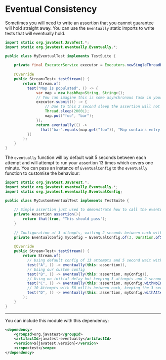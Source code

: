 # Eventual Consistency

Sometimes you will need to write an assertion that you cannot guarantee will hold straight away. You can use the `Eventually`
static imports to write tests that will eventually hold.

```java
import static org.javatest.JavaTest.*;
import static org.javatest.eventually.Eventually.*;

public class MyEventualTest implements TestSuite {
    
    private final ExecutorService executor = Executors.newSingleThreadExecutor();
    
    @Override
    public Stream<Test> testStream() {
        return Stream.of(
          test("Map is populated", () -> {
              var map = new HashMap<String, String>();
              // You can imagine this is some asynchronous task in your code base.
              executor.submit(() -> {
                  // Due to this 2 second sleep the assertion will not hold straight away.
                  Thread.sleep(2000L);
                  map.put("foo", "bar");
              });
              return eventually(() -> 
                that("bar".equals(map.get("foo")), "Map contains entry foo:bar"));
          })      
        );
    }
}
```

The `eventually` function will by default wait 5 seconds between each attempt and will attempt to run your assertion 13 times
which covers one minute. You can pass an instance of `EventualConfig` to the `eventually` function to customise the behaviour:

```java
import static org.javatest.JavaTest.*;
import static org.javatest.eventually.Eventually.*;
import static org.javatest.eventually.EventualConfig;

public class MyCustomEventualTest implements TestSuite {
    
    // Simple assertion just used to demonstrate how to call the eventually function
    private Assertion assertion(){
        return that(true, "This should pass"); 
    }
    
    // Configuration of 3 attempts, waiting 2 seconds between each with an initial delay of 3 seconds.
    private EventualConfig myConfig = EventualConfig.of(3, Duration.ofSeconds(2), Duration.ofSeconds(3));
    
    @Override
    public Stream<Test> testStream() {
        return Stream.of(
          // Using default config of 13 attempts and 5 second wait with no initial delay
          test("A", () -> eventually(this::assertion)),
          // Using our custom config      
          test("B", () -> eventually(this::assertion, myConfig)),
          // Using no initial delay but keeping 3 attempts and 2 second wait      
          test("C", () -> eventually(this::assertion, myConfig.withNoInitialDelay())),
          // 10 Attempts with 50 millis between each, keeping the 3 second initial delay
          test("D", () -> eventually(this::assertion, myConfig.withAttempts(10).withWaitInterval(Duration.ofMillis(50))))
        );
    }
}
```

_______

You can include this module with this dependency: 

```xml
<dependency>
    <groupId>org.javatest</groupId>
    <artifactId>javatest-eventually</artifactId>
    <version>${javatest.version}</version>
    <scope>test</scope>
</dependency>
```
